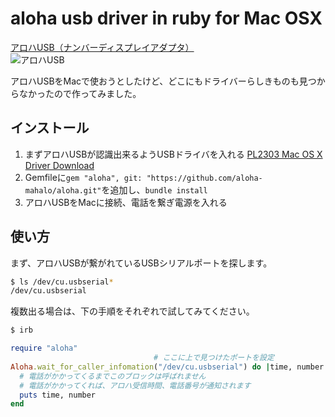 aloha usb driver in ruby for Mac OSX
===
[アロハUSB（ナンバーディスプレイアダプタ）](http://www.nikko-ew.co.jp/CTI/aloha_usb.html )  
![アロハUSB](https://raw.github.com/aloha-mahalo/aloha/master/doc/aloha_usb.gif)

アロハUSBをMacで使おうとしたけど、どこにもドライバーらしきものも見つからなかったので作ってみました。

インストール
--
1. まずアロハUSBが認識出来るようUSBドライバを入れる [PL2303 Mac OS X Driver Download ](http://www.prolific.com.tw/US/ShowProduct.aspx?p_id=229&pcid=41)
2. Gemfileに`gem "aloha", git: "https://github.com/aloha-mahalo/aloha.git"`を追加し、`bundle install`
3. アロハUSBをMacに接続、電話を繋ぎ電源を入れる

使い方
--
まず、アロハUSBが繋がれているUSBシリアルポートを探します。
```bash
$ ls /dev/cu.usbserial*
/dev/cu.usbserial
```
複数出る場合は、下の手順をそれぞれで試してみてください。


```ruby
$ irb

require "aloha"
                                # ここに上で見つけたポートを設定
Aloha.wait_for_caller_infomation("/dev/cu.usbserial") do |time, number|
  # 電話がかかってくるまでこのブロックは呼ばれません
  # 電話がかかってくれば、アロハ受信時間、電話番号が通知されます
  puts time, number
end
```

